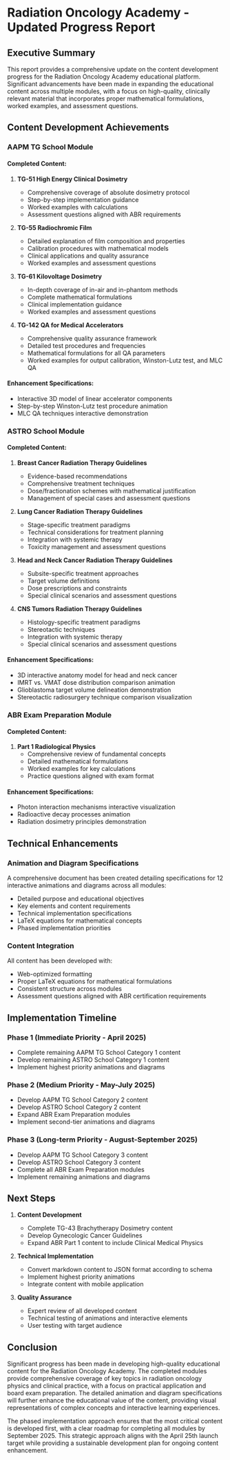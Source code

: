 # Radiation Oncology Academy - Updated Progress Report

## Executive Summary

This report provides a comprehensive update on the content development progress for the Radiation Oncology Academy educational platform. Significant advancements have been made in expanding the educational content across multiple modules, with a focus on high-quality, clinically relevant material that incorporates proper mathematical formulations, worked examples, and assessment questions.

## Content Development Achievements

### AAPM TG School Module

#### Completed Content:
1. **TG-51 High Energy Clinical Dosimetry**
   - Comprehensive coverage of absolute dosimetry protocol
   - Step-by-step implementation guidance
   - Worked examples with calculations
   - Assessment questions aligned with ABR requirements

2. **TG-55 Radiochromic Film**
   - Detailed explanation of film composition and properties
   - Calibration procedures with mathematical models
   - Clinical applications and quality assurance
   - Worked examples and assessment questions

3. **TG-61 Kilovoltage Dosimetry**
   - In-depth coverage of in-air and in-phantom methods
   - Complete mathematical formulations
   - Clinical implementation guidance
   - Worked examples and assessment questions

4. **TG-142 QA for Medical Accelerators**
   - Comprehensive quality assurance framework
   - Detailed test procedures and frequencies
   - Mathematical formulations for all QA parameters
   - Worked examples for output calibration, Winston-Lutz test, and MLC QA

#### Enhancement Specifications:
- Interactive 3D model of linear accelerator components
- Step-by-step Winston-Lutz test procedure animation
- MLC QA techniques interactive demonstration

### ASTRO School Module

#### Completed Content:
1. **Breast Cancer Radiation Therapy Guidelines**
   - Evidence-based recommendations
   - Comprehensive treatment techniques
   - Dose/fractionation schemes with mathematical justification
   - Management of special cases and assessment questions

2. **Lung Cancer Radiation Therapy Guidelines**
   - Stage-specific treatment paradigms
   - Technical considerations for treatment planning
   - Integration with systemic therapy
   - Toxicity management and assessment questions

3. **Head and Neck Cancer Radiation Therapy Guidelines**
   - Subsite-specific treatment approaches
   - Target volume definitions
   - Dose prescriptions and constraints
   - Special clinical scenarios and assessment questions

4. **CNS Tumors Radiation Therapy Guidelines**
   - Histology-specific treatment paradigms
   - Stereotactic techniques
   - Integration with systemic therapy
   - Special clinical scenarios and assessment questions

#### Enhancement Specifications:
- 3D interactive anatomy model for head and neck cancer
- IMRT vs. VMAT dose distribution comparison animation
- Glioblastoma target volume delineation demonstration
- Stereotactic radiosurgery technique comparison visualization

### ABR Exam Preparation Module

#### Completed Content:
1. **Part 1 Radiological Physics**
   - Comprehensive review of fundamental concepts
   - Detailed mathematical formulations
   - Worked examples for key calculations
   - Practice questions aligned with exam format

#### Enhancement Specifications:
- Photon interaction mechanisms interactive visualization
- Radioactive decay processes animation
- Radiation dosimetry principles demonstration

## Technical Enhancements

### Animation and Diagram Specifications
A comprehensive document has been created detailing specifications for 12 interactive animations and diagrams across all modules:
- Detailed purpose and educational objectives
- Key elements and content requirements
- Technical implementation specifications
- LaTeX equations for mathematical concepts
- Phased implementation priorities

### Content Integration
All content has been developed with:
- Web-optimized formatting
- Proper LaTeX equations for mathematical formulations
- Consistent structure across modules
- Assessment questions aligned with ABR certification requirements

## Implementation Timeline

### Phase 1 (Immediate Priority - April 2025)
- Complete remaining AAPM TG School Category 1 content
- Develop remaining ASTRO School Category 1 content
- Implement highest priority animations and diagrams

### Phase 2 (Medium Priority - May-July 2025)
- Develop AAPM TG School Category 2 content
- Develop ASTRO School Category 2 content
- Expand ABR Exam Preparation modules
- Implement second-tier animations and diagrams

### Phase 3 (Long-term Priority - August-September 2025)
- Develop AAPM TG School Category 3 content
- Develop ASTRO School Category 3 content
- Complete all ABR Exam Preparation modules
- Implement remaining animations and diagrams

## Next Steps

1. **Content Development**
   - Complete TG-43 Brachytherapy Dosimetry content
   - Develop Gynecologic Cancer Guidelines
   - Expand ABR Part 1 content to include Clinical Medical Physics

2. **Technical Implementation**
   - Convert markdown content to JSON format according to schema
   - Implement highest priority animations
   - Integrate content with mobile application

3. **Quality Assurance**
   - Expert review of all developed content
   - Technical testing of animations and interactive elements
   - User testing with target audience

## Conclusion

Significant progress has been made in developing high-quality educational content for the Radiation Oncology Academy. The completed modules provide comprehensive coverage of key topics in radiation oncology physics and clinical practice, with a focus on practical application and board exam preparation. The detailed animation and diagram specifications will further enhance the educational value of the content, providing visual representations of complex concepts and interactive learning experiences.

The phased implementation approach ensures that the most critical content is developed first, with a clear roadmap for completing all modules by September 2025. This strategic approach aligns with the April 25th launch target while providing a sustainable development plan for ongoing content enhancement.
